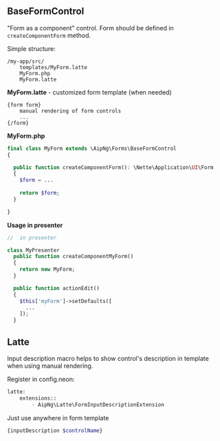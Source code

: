 BaseFormControl
---------------

"Form as a component" control. Form should be defined in ```createComponentForm``` method.

Simple structure:
```plain
/my-app/src/
    templates/MyForm.latte
    MyForm.php
    MyForm.latte
``` 

**MyForm.latte** - customized form template (when needed)
```latte
{form form}
    manual rendering of form controls
    ...
{/form}
```

**MyForm.php**
```php
final class MyForm extends \AipNg\Forms\BaseFormControl
{

  public function createComponentForm(): \Nette\Application\UI\Form
  {
    $form = ...
    
    return $form;
  }

}
```

**Usage in presenter**
```php
//  in presenter

class MyPresenter
  public function createComponentMyForm()
  {
    return new MyForm;
  }

  public function actionEdit()
  {
    $this['myForm']->setDefaults([
      ...
    ]);
  }
```

Latte
-----

Input description macro helps to show control's description in template when using manual rendering.

Register in config.neon:

```php
latte:
    extensions::
        - AipNg\Latte\FormInputDescriptionExtension
```

Just use anywhere in form template

```php
{inputDescription $controlName}
```
